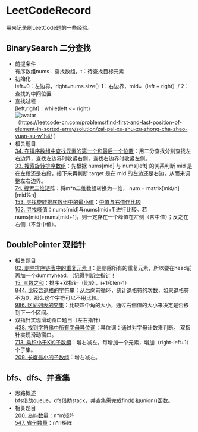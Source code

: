 # LeetCodeRecord
用来记录刷LeetCode题的一些经验。

## BinarySearch 二分查找
- 前提条件  
    有序数组nums：查找数组，t：待查找目标元素
- 初始化  
  left=0：左边界，right=nums.size()-1：右边界，mid=（left + right）/ 2：查找的中间位置
- 查找过程  
  \[left,right\]：while(left <= right)  
  ![avatar](https://pic.leetcode-cn.com/1641871925-DYgiPG-QQ%E6%88%AA%E5%9B%BE20200217120142.png)  
  （https://leetcode-cn.com/problems/find-first-and-last-position-of-element-in-sorted-array/solution/zai-pai-xu-shu-zu-zhong-cha-zhao-yuan-su-w1h4/ ）   
- 相关题目  
  [34. 在排序数组中查找元素的第一个和最后一个位置](https://leetcode-cn.com/problems/find-first-and-last-position-of-element-in-sorted-array/)：用二分查找分别查找左右边界，查找左边界时收紧右侧，查找右边界时收紧左侧。  
  [33. 搜索旋转排序数组](https://leetcode-cn.com/problems/search-in-rotated-sorted-array/)：先根据 nums\[mid] 与 nums\[left] 的关系判断 mid 是在左段还是右段，接下来再判断 target 是在 mid 的左边还是右边，从而来调整左右边界。  
  [74. 搜索二维矩阵](https://leetcode-cn.com/problems/search-a-2d-matrix/)：将m\*n二维数组转换为一维， num = matrix\[mid/n]\[mid%n]  
  [153. 寻找旋转排序数组中的最小值](https://leetcode-cn.com/problems/find-minimum-in-rotated-sorted-array/)：[中值与右值作比较](https://leetcode-cn.com/problems/find-minimum-in-rotated-sorted-array/solution/er-fen-cha-zhao-wei-shi-yao-zuo-you-bu-dui-cheng-z/)  
  [162. 寻找峰值](https://leetcode-cn.com/problems/find-peak-element/)：nums\[mid]与nums\[mid+1]进行比较。若nums\[mid]>nums\[mid+1]，则一定存在一个峰值在左侧（含中值）；反之在右侧（不含中值）。

## DoublePointer 双指针  
- 相关题目  
[82. 删除排序链表中的重复元素 II](https://leetcode-cn.com/problems/remove-duplicates-from-sorted-list-ii/)：是删除所有的重复元素，所以要在head前再加一个dummyhead。（记得判断空指针！  
[15. 三数之和](https://leetcode-cn.com/problems/3sum/)：排序+双指针（比较i，i+1和len-1）  
[844. 比较含退格的字符串](https://leetcode-cn.com/problems/backspace-string-compare/)：从后向前循环，统计退格符的次数，如果退格符不为0，那么这个字符可以不用比较。  
[986. 区间列表的交集](https://leetcode-cn.com/problems/interval-list-intersections/)：比较四个角的大小，通过右侧值的大小来决定是否移到下一个区间。  
- 双指针实现滑动窗口题目（左右指针）  
[438. 找到字符串中所有字母异位词](https://leetcode-cn.com/problems/find-all-anagrams-in-a-string/)：异位词：通过对字母计数来判断。 双指针实现滑动窗口。  
[713. 乘积小于K的子数组](https://leetcode-cn.com/problems/subarray-product-less-than-k/)：增右减左。每增加一个元素，增加（right-left+1）个子集。  
[209. 长度最小的子数组](https://leetcode-cn.com/problems/minimum-size-subarray-sum/)：增右减左。

## bfs、dfs、并查集
- 思路概述  
  bfs借助queue，dfs借助stack，并查集需完成find()和union()函数。  
- 相关题目  
  [200. 岛屿数量](https://leetcode-cn.com/problems/number-of-islands/)：n\*m矩阵  
  [547. 省份数量](https://leetcode-cn.com/problems/number-of-provinces/)：n\*n矩阵  

  
